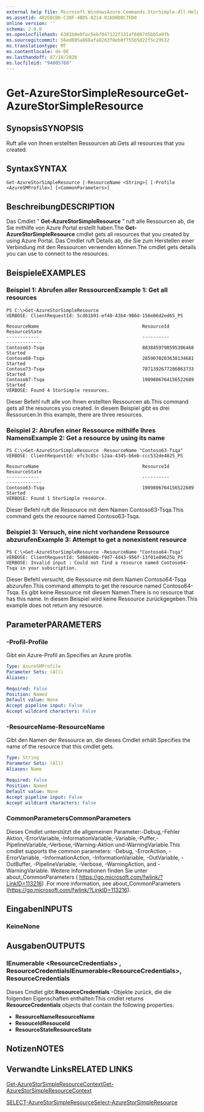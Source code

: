 ```yaml
---
external help file: Microsoft.WindowsAzure.Commands.StorSimple.dll-Help.xml
ms.assetid: 482E8CD6-C38F-4BD5-8214-016D0D8C7FD0
online version: ''
schema: 2.0.0
ms.openlocfilehash: 6381b8e0fac5ebf047122f131af6087d5bb5a9fb
ms.sourcegitcommit: 56ed085a868afa8263f8eb0f755b5822f5c29532
ms.translationtype: MT
ms.contentlocale: de-DE
ms.lasthandoff: 07/18/2020
ms.locfileid: "94005760"
---
```

# <span data-ttu-id="53e0a-101">Get-AzureStorSimpleResource</span><span class="sxs-lookup"><span data-stu-id="53e0a-101">Get-AzureStorSimpleResource</span></span>

## <span data-ttu-id="53e0a-102">Synopsis</span><span class="sxs-lookup"><span data-stu-id="53e0a-102">SYNOPSIS</span></span>
<span data-ttu-id="53e0a-103">Ruft alle von Ihnen erstellten Ressourcen ab.</span><span class="sxs-lookup"><span data-stu-id="53e0a-103">Gets all resources that you created.</span></span>

## <span data-ttu-id="53e0a-104">Syntax</span><span class="sxs-lookup"><span data-stu-id="53e0a-104">SYNTAX</span></span>

```
Get-AzureStorSimpleResource [-ResourceName <String>] [-Profile <AzureSMProfile>] [<CommonParameters>]
```

## <span data-ttu-id="53e0a-105">Beschreibung</span><span class="sxs-lookup"><span data-stu-id="53e0a-105">DESCRIPTION</span></span>
<span data-ttu-id="53e0a-106">Das Cmdlet " **Get-AzureStorSimpleResource** " ruft alle Ressourcen ab, die Sie mithilfe von Azure Portal erstellt haben.</span><span class="sxs-lookup"><span data-stu-id="53e0a-106">The **Get-AzureStorSimpleResource** cmdlet gets all resources that you created by using Azure Portal.</span></span>
<span data-ttu-id="53e0a-107">Das Cmdlet ruft Details ab, die Sie zum Herstellen einer Verbindung mit den Ressourcen verwenden können.</span><span class="sxs-lookup"><span data-stu-id="53e0a-107">The cmdlet gets details you can use to connect to the resources.</span></span>

## <span data-ttu-id="53e0a-108">Beispiele</span><span class="sxs-lookup"><span data-stu-id="53e0a-108">EXAMPLES</span></span>

### <span data-ttu-id="53e0a-109">Beispiel 1: Abrufen aller Ressourcen</span><span class="sxs-lookup"><span data-stu-id="53e0a-109">Example 1: Get all resources</span></span>
```
PS C:\>Get-AzureStorSimpleResource
VERBOSE: ClientRequestId: 5cd61b91-ef40-43b4-986d-156e06d2ed65_PS

ResourceName                                      ResourceId           ResourceState
------------                                      ----------           -------------
Contoso63-Tsqa                                    8838459798595306468  Started
Contoso68-Tsqa                                    2859070203638134681  Started
Contoso73-Tsqa                                    7871392677286863733  Started
Contoso87-Tsqa                                    1909806764156522689  Started
VERBOSE: Found 4 StorSimple resources.
```

<span data-ttu-id="53e0a-110">Dieser Befehl ruft alle von Ihnen erstellten Ressourcen ab.</span><span class="sxs-lookup"><span data-stu-id="53e0a-110">This command gets all the resources you created.</span></span>
<span data-ttu-id="53e0a-111">In diesem Beispiel gibt es drei Ressourcen.</span><span class="sxs-lookup"><span data-stu-id="53e0a-111">In this example, there are three resources.</span></span>

### <span data-ttu-id="53e0a-112">Beispiel 2: Abrufen einer Ressource mithilfe Ihres Namens</span><span class="sxs-lookup"><span data-stu-id="53e0a-112">Example 2: Get a resource by using its name</span></span>
```
PS C:\>Get-AzureStorSimpleResource -ResourceName "Contoso63-Tsqa"
VERBOSE: ClientRequestId: efc3c85c-12aa-4345-b6eb-ccc532de4825_PS

ResourceName                                      ResourceId           ResourceState
------------                                      ----------           -------------
Contoso63-Tsqa                                    1909806764156522689  Started
VERBOSE: Found 1 StorSimple resource.
```

<span data-ttu-id="53e0a-113">Dieser Befehl ruft die Ressource mit dem Namen Contoso63-Tsqa.</span><span class="sxs-lookup"><span data-stu-id="53e0a-113">This command gets the resource named Contoso63-Tsqa.</span></span>

### <span data-ttu-id="53e0a-114">Beispiel 3: Versuch, eine nicht vorhandene Ressource abzurufen</span><span class="sxs-lookup"><span data-stu-id="53e0a-114">Example 3: Attempt to get a nonexistent resource</span></span>
```
PS C:\>Get-AzureStorSimpleResource -ResourceName "Contoso64-Tsqa"
VERBOSE: ClientRequestId: 5d08d40b-f9d7-4d43-956f-13f01e89625b_PS
VERBOSE: Invalid input : Could not find a resource named Contoso64-Tsqa in your subscription.
```

<span data-ttu-id="53e0a-115">Dieser Befehl versucht, die Ressource mit dem Namen Contoso64-Tsqa abzurufen.</span><span class="sxs-lookup"><span data-stu-id="53e0a-115">This command attempts to get the resource named Contoso64-Tsqa.</span></span>
<span data-ttu-id="53e0a-116">Es gibt keine Ressource mit diesem Namen.</span><span class="sxs-lookup"><span data-stu-id="53e0a-116">There is no resource that has this name.</span></span>
<span data-ttu-id="53e0a-117">In diesem Beispiel wird keine Ressource zurückgegeben.</span><span class="sxs-lookup"><span data-stu-id="53e0a-117">This example does not return any resource.</span></span>

## <span data-ttu-id="53e0a-118">Parameter</span><span class="sxs-lookup"><span data-stu-id="53e0a-118">PARAMETERS</span></span>

### <span data-ttu-id="53e0a-119">-Profil</span><span class="sxs-lookup"><span data-stu-id="53e0a-119">-Profile</span></span>
<span data-ttu-id="53e0a-120">Gibt ein Azure-Profil an.</span><span class="sxs-lookup"><span data-stu-id="53e0a-120">Specifies an Azure profile.</span></span>

```yaml
Type: AzureSMProfile
Parameter Sets: (All)
Aliases: 

Required: False
Position: Named
Default value: None
Accept pipeline input: False
Accept wildcard characters: False
```

### <span data-ttu-id="53e0a-121">-ResourceName</span><span class="sxs-lookup"><span data-stu-id="53e0a-121">-ResourceName</span></span>
<span data-ttu-id="53e0a-122">Gibt den Namen der Ressource an, die dieses Cmdlet erhält.</span><span class="sxs-lookup"><span data-stu-id="53e0a-122">Specifies the name of the resource that this cmdlet gets.</span></span>

```yaml
Type: String
Parameter Sets: (All)
Aliases: Name

Required: False
Position: Named
Default value: None
Accept pipeline input: False
Accept wildcard characters: False
```

### <span data-ttu-id="53e0a-123">CommonParameters</span><span class="sxs-lookup"><span data-stu-id="53e0a-123">CommonParameters</span></span>
<span data-ttu-id="53e0a-124">Dieses Cmdlet unterstützt die allgemeinen Parameter:-Debug,-Fehler Aktion,-ErrorVariable,-InformationVariable,-Variable,-Puffer,-PipelineVariable,-Verbose,-Warning-Aktion und-WarningVariable.</span><span class="sxs-lookup"><span data-stu-id="53e0a-124">This cmdlet supports the common parameters: -Debug, -ErrorAction, -ErrorVariable, -InformationAction, -InformationVariable, -OutVariable, -OutBuffer, -PipelineVariable, -Verbose, -WarningAction, and -WarningVariable.</span></span> <span data-ttu-id="53e0a-125">Weitere Informationen finden Sie unter about_CommonParameters ( https://go.microsoft.com/fwlink/?LinkID=113216) .</span><span class="sxs-lookup"><span data-stu-id="53e0a-125">For more information, see about_CommonParameters (https://go.microsoft.com/fwlink/?LinkID=113216).</span></span>

## <span data-ttu-id="53e0a-126">Eingaben</span><span class="sxs-lookup"><span data-stu-id="53e0a-126">INPUTS</span></span>

### <span data-ttu-id="53e0a-127">Keine</span><span class="sxs-lookup"><span data-stu-id="53e0a-127">None</span></span>

## <span data-ttu-id="53e0a-128">Ausgaben</span><span class="sxs-lookup"><span data-stu-id="53e0a-128">OUTPUTS</span></span>

### <span data-ttu-id="53e0a-129">IEnumerable \<ResourceCredentials\> , ResourceCredentials</span><span class="sxs-lookup"><span data-stu-id="53e0a-129">IEnumerable\<ResourceCredentials\>, ResourceCredentials</span></span>
<span data-ttu-id="53e0a-130">Dieses Cmdlet gibt **ResourceCredentials** -Objekte zurück, die die folgenden Eigenschaften enthalten:</span><span class="sxs-lookup"><span data-stu-id="53e0a-130">This cmdlet returns **ResourceCredentials** objects that contain the following properties:</span></span> 

- <span data-ttu-id="53e0a-131">**ResourceName**</span><span class="sxs-lookup"><span data-stu-id="53e0a-131">**ResourceName**</span></span>
- <span data-ttu-id="53e0a-132">**ResouceId**</span><span class="sxs-lookup"><span data-stu-id="53e0a-132">**ResouceId**</span></span>
- <span data-ttu-id="53e0a-133">**ResourceState**</span><span class="sxs-lookup"><span data-stu-id="53e0a-133">**ResourceState**</span></span>

## <span data-ttu-id="53e0a-134">Notizen</span><span class="sxs-lookup"><span data-stu-id="53e0a-134">NOTES</span></span>

## <span data-ttu-id="53e0a-135">Verwandte Links</span><span class="sxs-lookup"><span data-stu-id="53e0a-135">RELATED LINKS</span></span>

[<span data-ttu-id="53e0a-136">Get-AzureStorSimpleResourceContext</span><span class="sxs-lookup"><span data-stu-id="53e0a-136">Get-AzureStorSimpleResourceContext</span></span>](./Get-AzureStorSimpleResourceContext.md)

[<span data-ttu-id="53e0a-137">SELECT-AzureStorSimpleResource</span><span class="sxs-lookup"><span data-stu-id="53e0a-137">Select-AzureStorSimpleResource</span></span>](./Select-AzureStorSimpleResource.md)


